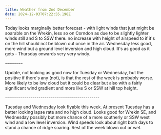 ```yaml
---
title: Weather from 2nd December
date: 2024-12-03T07:22:55.198Z
---
```

Today looks marginally better forecast - with light winds that just might be soarable on the Wrekin, less so on Corndon as due to be slightly lighter winds still and S to SSW there.  no increase with height of airspeed to if it's on the hill should not be blown out once in the air.  Wednesday less good, more wind but a ground level inversion and high cloud.  It's as good as it gets - Thursday onwards very very windy.

\---------

 Update,  not looking as good now for Tuesday or Wednesday, but the positive if there's any (not), is that the rest of the week is probably worse.  More likely to be low cloud but it could be clear but also with a fairly significant wind gradient and more like S or SSW at hill top height.

\------------------------------------------------

Tuesday and Wednesday look flyable this week.  At present Tuesday has a better looking lapse rate and no high cloud.  Looks good for Wrekin SE, and Wednesday possibly but more chance of a more southerly or SSW west wind and a low level inversion.  Wind speeds look about right both days to stand a chance of ridge soaring.  Rest of the week blown out or wet.